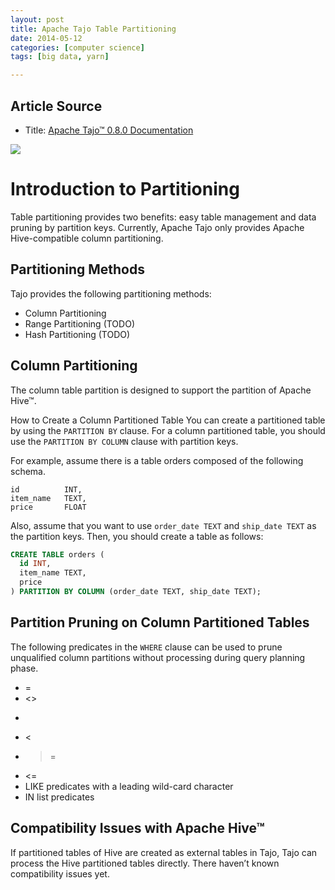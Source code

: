 ```yaml
---
layout: post
title: Apache Tajo Table Partitioning
date: 2014-05-12
categories: [computer science]
tags: [big data, yarn]

---
```


## Article Source
* Title: [Apache Tajo™ 0.8.0 Documentation](http://tajo.apache.org/docs/0.8.0/table_partitioning.html)

[![](http://sungsoo.github.com/images/tajo-documentation.png)](http://sungsoo.github.com/images/tajo-documentation.png)

# Introduction to Partitioning

Table partitioning provides two benefits: easy table management and data pruning by partition keys. Currently, Apache Tajo only provides Apache Hive-compatible column partitioning.

## Partitioning Methods

Tajo provides the following partitioning methods:

* Column Partitioning
* Range Partitioning (TODO)
* Hash Partitioning (TODO)

## Column Partitioning
The column table partition is designed to support the partition of Apache Hive™.

How to Create a Column Partitioned Table
You can create a partitioned table by using the `PARTITION BY` clause. For a column partitioned table, you should use the `PARTITION BY COLUMN` clause with partition keys.

For example, assume there is a table orders composed of the following schema.

```
id          INT,
item_name   TEXT,
price       FLOAT
```

Also, assume that you want to use `order_date TEXT` and `ship_date TEXT` as the partition keys. Then, you should create a table as follows:

```sql
CREATE TABLE orders (
  id INT,
  item_name TEXT,
  price
) PARTITION BY COLUMN (order_date TEXT, ship_date TEXT);
```

## Partition Pruning on Column Partitioned Tables
The following predicates in the `WHERE` clause can be used to prune unqualified column partitions without processing during query planning phase.

* =
* <>
* >
* <
* >=
* <=
* LIKE predicates with a leading wild-card character
* IN list predicates

## Compatibility Issues with Apache Hive™

If partitioned tables of Hive are created as external tables in Tajo, Tajo can process the Hive partitioned tables directly. There haven’t known compatibility issues yet. 